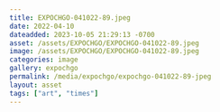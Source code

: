```yaml
---
title: EXPOCHGO-041022-89.jpeg
date: 2022-04-10
dateadded: 2023-10-05 21:29:13 -0700
asset: /assets/EXPOCHGO/EXPOCHGO-041022-89.jpeg
image: /assets/EXPOCHGO/EXPOCHGO-041022-89.jpeg
categories: image
gallery: expochgo
permalink: /media/expochgo/expochgo-041022-89-jpeg
layout: asset
tags: ["art", "times"]
--- 
```


